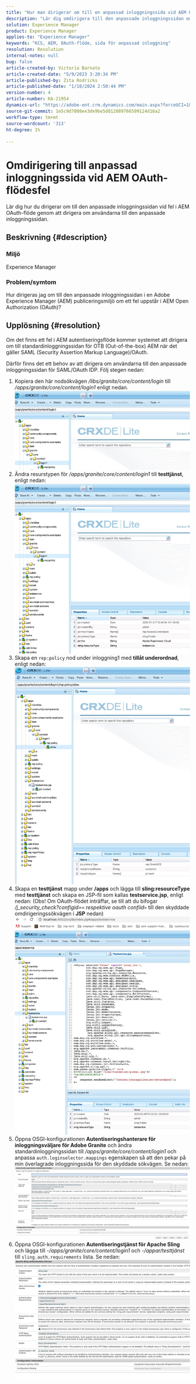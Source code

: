 ```yaml
---
title: "Hur man dirigerar om till en anpassad inloggningssida vid AEM OAuth-flödesfel"
description: "Lär dig omdirigera till den anpassade inloggningssidan om AEM OAuth-flödesfel uppstår."
solution: Experience Manager
product: Experience Manager
applies-to: "Experience Manager"
keywords: "KCS, AEM, OAuth-flöde, sida för anpassad inloggning"
resolution: Resolution
internal-notes: null
bug: false
article-created-by: Victoria Barnato
article-created-date: "5/9/2023 3:20:34 PM"
article-published-by: Zita Rodricks
article-published-date: "1/18/2024 2:50:44 PM"
version-number: 4
article-number: KA-21954
dynamics-url: "https://adobe-ent.crm.dynamics.com/main.aspx?forceUCI=1&pagetype=entityrecord&etn=knowledgearticle&id=08a22b08-7dee-ed11-8849-6045bd0065b6"
source-git-commit: 1e5c9d7808ee3de9be5d812089766599124d16a2
workflow-type: tm+mt
source-wordcount: '313'
ht-degree: 1%

---
```


# Omdirigering till anpassad inloggningssida vid AEM OAuth-flödesfel


Lär dig hur du dirigerar om till den anpassade inloggningssidan vid fel i AEM OAuth-flöde genom att dirigera om användarna till den anpassade inloggningssidan.

## Beskrivning {#description}


### <b>Miljö</b>

Experience Manager



### <b>Problem/symtom</b>

Hur dirigeras jag om till den anpassade inloggningssidan i en Adobe Experience Manager (AEM) publiceringsmiljö om ett fel uppstår i AEM Open Authorization (OAuth)?


## Upplösning {#resolution}


Om det finns ett fel i AEM autentiseringsflöde kommer systemet att dirigera om till standardinloggningssidan för OTB (Out-of-the-box) AEM när det gäller SAML (Security Assertion Markup Language)/OAuth.

Därför finns det ett behov av att dirigera om användarna till den anpassade inloggningssidan för SAML/OAuth IDP. Följ stegen nedan:

1. Kopiera den här nodsökvägen */libs/granite/core/content/login* till */apps/granite/core/content/login1* enligt nedan.![](assets/704db5a9-53eb-ed11-a7c6-6045bd006e5a.png)
2. Ändra resurstypen för */apps/granite/core/content/login1* till <b>testtjänst</b>, enligt nedan:![](assets/25e0ebb5-ede4-ed11-a7c7-6045bd006a22.png)
3. Skapa en `rep:policy` nod under inloggning1 med <b>tillåt underordnad</b>, enligt nedan:![](assets/cc0347ce-ede4-ed11-a7c7-6045bd006a22.png)
4. Skapa en <b>testtjänst</b> mapp under <b>/apps</b> och lägga till <b>sling:resourceType</b> med <b>testtjänst</b> och skapa en JSP-fil som kallas <b>testservice.jsp</b>, enligt nedan: (Obs! Om OAuth-flödet inträffar, se till att du bifogar */j_security_check?configid=`<` respektive oauth confiid`>`* till den skyddade omdirigeringssökvägen i <b>JSP</b> nedan)![](assets/aec657e1-ede4-ed11-a7c7-6045bd006a22.png)
5. Öppna OSGI-konfigurationen <b>Autentiseringshanterare för inloggningsväljare för Adobe Granite</b> och ändra standardinloggningssidan till */apps/granite/core/content/login1* och anpassa `auth.loginselector.mappings` egenskapen så att den pekar på min överlagrade inloggningssida för den skyddade sökvägen. Se nedan:![](assets/b45869f6-ede4-ed11-a7c7-6045bd006a22.png)
6. Öppna OSGI-konfigurationen <b>Autentiseringstjänst för Apache Sling</b> och lägga till *-/apps/granite/core/content/login1* och *-/appar/testtjänst* till `sling.auth.requirements` lista. Se nedan:![](assets/494fad08-eee4-ed11-a7c7-6045bd006a22.png)

